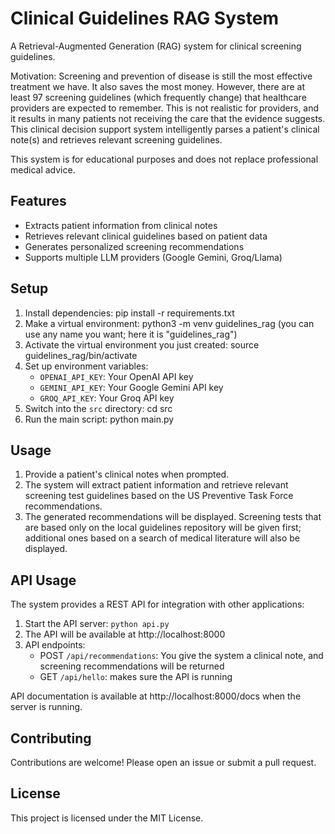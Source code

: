 # Clinical Guidelines RAG System

A Retrieval-Augmented Generation (RAG) system for clinical screening guidelines.

Motivation: Screening and prevention of disease is still the most effective treatment we have.  It also saves the most money.
However, there are at least 97 screening guidelines (which frequently change) that healthcare providers are expected to remember.
This is not realistic for providers, and it results in many patients not receiving the care that the evidence suggests.
This clinical decision support system intelligently parses a patient's clinical note(s) and retrieves relevant screening guidelines.

This system is for educational purposes and does not replace professional medical advice.

## Features

- Extracts patient information from clinical notes
- Retrieves relevant clinical guidelines based on patient data
- Generates personalized screening recommendations
- Supports multiple LLM providers (Google Gemini, Groq/Llama)

## Setup

1. Install dependencies: pip install -r requirements.txt
2. Make a virtual environment: python3 -m venv guidelines_rag (you can use any name you want;
   here it is "guidelines_rag")
3. Activate the virtual environment you just created: source guidelines_rag/bin/activate
2. Set up environment variables:
    - `OPENAI_API_KEY`: Your OpenAI API key
    - `GEMINI_API_KEY`: Your Google Gemini API key
    - `GROQ_API_KEY`: Your Groq API key
3. Switch into the `src` directory: cd src
4. Run the main script: python main.py

## Usage

1. Provide a patient's clinical notes when prompted.
2. The system will extract patient information and retrieve relevant screening test guidelines 
based on the US Preventive Task Force recommendations.
3. The generated recommendations will be displayed. Screening tests that are based only on the 
local guidelines repository will be given first; additional ones based on a search of medical literature will also be displayed.

## API Usage

The system provides a REST API for integration with other applications:

1. Start the API server: `python api.py`
2. The API will be available at http://localhost:8000
3. API endpoints:
   - POST `/api/recommendations`: You give the system a clinical note, and screening recommendations will be returned
   - GET `/api/hello`: makes sure the API is running

API documentation is available at http://localhost:8000/docs when the server is running.

## Contributing
Contributions are welcome! Please open an issue or submit a pull request.

## License
This project is licensed under the MIT License.
